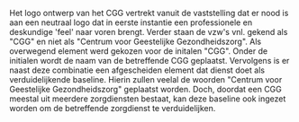 Het logo ontwerp van het CGG vertrekt vanuit de vaststelling dat er nood is aan een neutraal logo dat in eerste instantie een professionele en deskundige 'feel' naar voren brengt. Verder staan de vzw's vnl. gekend als "CGG" en niet als "Centrum voor Geestelijke Gezondheidszorg". Als overwegend element werd gekozen voor de initalen "CGG". Onder de initialen wordt de naam van de betreffende CGG geplaatst. Vervolgens is er naast deze combinatie een afgescheiden element dat dienst doet als verduidelijkende baseline. Hierin zullen veelal de woorden "Centrum voor Geestelijke Gezondheidszorg" geplaatst worden. Doch, doordat een CGG meestal uit meerdere zorgdiensten bestaat, kan deze baseline ook ingezet worden om de betreffende zorgdienst te verduidelijken.
